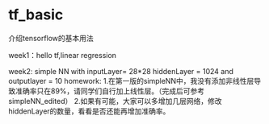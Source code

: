 # tf_basic
介绍tensorflow的基本用法

week1：hello tf,linear regression

week2: simple NN 
       with inputLayer= 28*28 hiddenLayer = 1024 and outputlayer = 10
       homework:
       1.在第一版的simpleNN中，我没有添加非线性层导致准确率只在89%，请同学们自行加上线性层。（完成后可参考simpleNN_edited）
       2.如果有可能，大家可以多增加几层网络，修改hiddenLayer的数量，看看是否还能再增加准确率。
